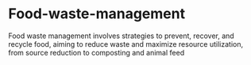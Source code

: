 # Food-waste-management
Food waste management involves strategies to prevent, recover, and recycle food, aiming to reduce waste and maximize resource utilization, from source reduction to composting and animal feed
